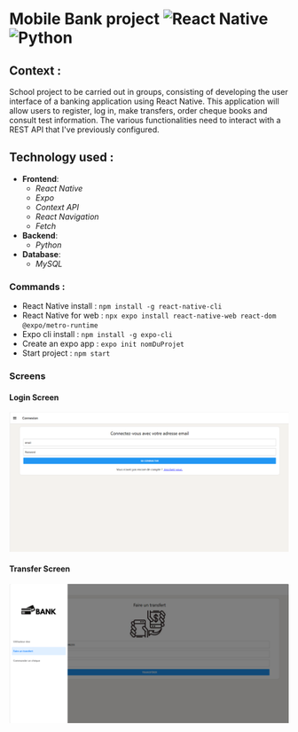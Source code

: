 # Mobile Bank project ![React Native](https://img.icons8.com/ios-filled/50/000000/react-native.png) ![Python](https://img.icons8.com/ios-filled/50/000000/python.png)

## Context :
School project to be carried out in groups, consisting of developing the user interface of a banking application using React Native. This application will allow users to register, log in, make transfers, order cheque books and consult test information. The various functionalities need to interact with a REST API that I've previously configured.

## Technology used : 
- **Frontend**:
  - *React Native*
  - *Expo*
  - *Context API*
  - *React Navigation*
  - *Fetch*
- **Backend**:
  - *Python*
- **Database**:
  - *MySQL*

### Commands : 
- React Native install : `npm install -g react-native-cli`
- React Native for web : `npx expo install react-native-web react-dom @expo/metro-runtime`
- Expo cli install : `npm install -g expo-cli`
- Create an expo app : `expo init nomDuProjet`
- Start project : `npm start`

### Screens

#### Login Screen
![Login Screen](assets/screenLogin.png)
#### Transfer Screen
![Transfer Screen](assets/screenBank.png)
